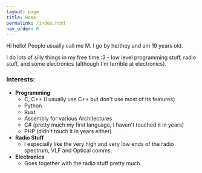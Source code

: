 ```yaml
---
layout: page
title: Home
permalink: /index.html
nav_order: 0
---
```

Hi hello! People usually call me M. I go by he/they and am 19 years old.

I do lots of silly things in my free time :3 - low level programming stuff, radio stuff, and some electronics (although I'm terrible at electronics).

### Interests:
- **Programming**
  - C, C++ (I usually use C++ but don't use most of its features)
  - Python
  - Rust
  - Assembly for various Architectures
  - C# (pretty much my first language, I haven't touched it in years)
  - PHP (didn't touch it in years either)
- **Radio Stuff**
  - I especially like the very high and very low ends of the radio spectrum, VLF and Optical comms.
- **Electronics**
  - Goes together with the radio stuff pretty much.
